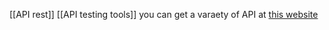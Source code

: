 [[API rest]] [[API testing tools]] you can get a varaety of API at [this website](https://publicapis.dev) 